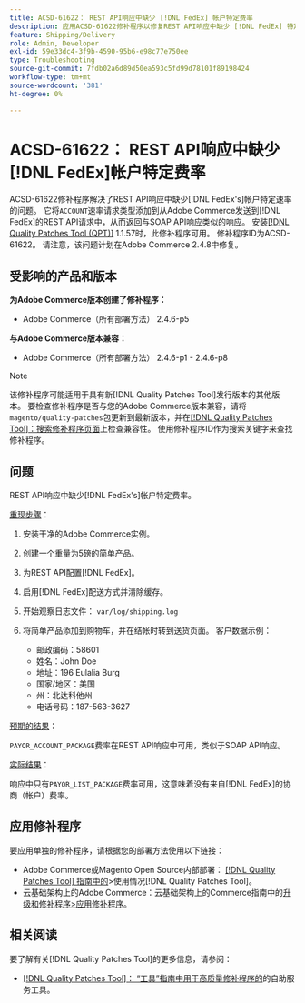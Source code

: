 ```yaml
---
title: ACSD-61622： REST API响应中缺少 [!DNL FedEx] 帐户特定费率
description: 应用ACSD-61622修补程序以修复REST API响应中缺少 [!DNL FedEx] 特定于帐户的费率的Adobe Commerce问题。
feature: Shipping/Delivery
role: Admin, Developer
exl-id: 59e33dc4-3f9b-4590-95b6-e98c77e750ee
type: Troubleshooting
source-git-commit: 7fdb02a6d89d50ea593c5fd99d78101f89198424
workflow-type: tm+mt
source-wordcount: '381'
ht-degree: 0%

---
```


# ACSD-61622： REST API响应中缺少[!DNL FedEx]帐户特定费率

ACSD-61622修补程序解决了REST API响应中缺少[!DNL FedEx's]帐户特定速率的问题。 它将`ACCOUNT`速率请求类型添加到从Adobe Commerce发送到[!DNL FedEx]的REST API请求中，从而返回与SOAP API响应类似的响应。 安装[[!DNL Quality Patches Tool (QPT)]](/help/tools/quality-patches-tool/quality-patches-tool-to-self-serve-quality-patches.md) 1.1.57时，此修补程序可用。 修补程序ID为ACSD-61622。 请注意，该问题计划在Adobe Commerce 2.4.8中修复。

## 受影响的产品和版本

**为Adobe Commerce版本创建了修补程序：**

* Adobe Commerce（所有部署方法） 2.4.6-p5

**与Adobe Commerce版本兼容：**

* Adobe Commerce（所有部署方法） 2.4.6-p1 - 2.4.6-p8

>[!NOTE]
>
>该修补程序可能适用于具有新[!DNL Quality Patches Tool]发行版本的其他版本。 要检查修补程序是否与您的Adobe Commerce版本兼容，请将`magento/quality-patches`包更新到最新版本，并在[[!DNL Quality Patches Tool]：搜索修补程序页面](https://experienceleague.adobe.com/tools/commerce-quality-patches/index.html)上检查兼容性。 使用修补程序ID作为搜索关键字来查找修补程序。

## 问题

REST API响应中缺少[!DNL FedEx's]帐户特定费率。

<u>重现步骤</u>：

1. 安装干净的Adobe Commerce实例。
1. 创建一个重量为5磅的简单产品。
1. 为REST API配置[!DNL FedEx]。
1. 启用[!DNL FedEx]配送方式并清除缓存。
1. 开始观察日志文件： `var/log/shipping.log`
1. 将简单产品添加到购物车，并在结帐时转到送货页面。 客户数据示例：

   * 邮政编码：58601
   * 姓名：John Doe
   * 地址：196 Eulalia Burg
   * 国家/地区：美国
   * 州：北达科他州
   * 电话号码：187-563-3627

<u>预期的结果</u>：

`PAYOR_ACCOUNT_PACKAGE`费率在REST API响应中可用，类似于SOAP API响应。

<u>实际结果</u>：

响应中只有`PAYOR_LIST_PACKAGE`费率可用，这意味着没有来自[!DNL FedEx]的协商（帐户）费率。

## 应用修补程序

要应用单独的修补程序，请根据您的部署方法使用以下链接：

* Adobe Commerce或Magento Open Source内部部署： [[!DNL Quality Patches Tool] 指南中的](/help/tools/quality-patches-tool/usage.md)>使用情况[!DNL Quality Patches Tool]。
* 云基础架构上的Adobe Commerce：云基础架构上的Commerce指南中的[升级和修补程序>应用修补程序](https://experienceleague.adobe.com/docs/commerce-cloud-service/user-guide/develop/upgrade/apply-patches.html)。

## 相关阅读

要了解有关[!DNL Quality Patches Tool]的更多信息，请参阅：

* [[!DNL Quality Patches Tool]： “工具”指南中用于高质量修补程序的](/help/tools/quality-patches-tool/quality-patches-tool-to-self-serve-quality-patches.md)的自助服务工具。
